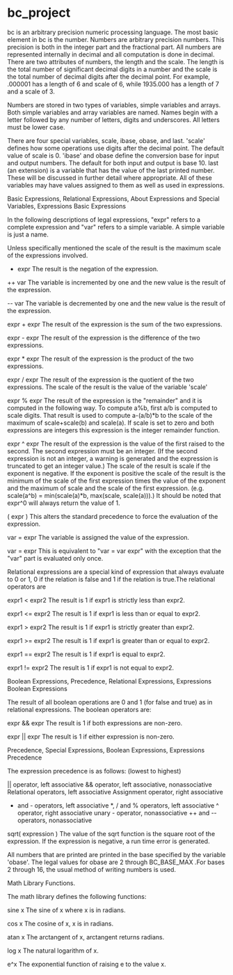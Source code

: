 # bc_project
   bc is an arbitrary precision numeric processing language. 
   The most basic element in bc is the number.  Numbers are
arbitrary precision numbers.  This precision is both in the integer part
and the fractional part.  All numbers are represented internally in
decimal and all computation is done in decimal. There are two attributes
of numbers, the length and the scale.  The length is the total number of
significant decimal digits in a number and the scale is the total number
of decimal digits after the decimal point.  For example, .000001 has a
length of 6 and scale of 6, while 1935.000 has a length of 7 and a scale
of 3.

  Numbers are stored in two types of variables, simple variables and
arrays.  Both simple variables and array variables are named.  Names
begin with a letter followed by any number of letters, digits and
underscores.  All letters must be lower case.

  There are four special variables, scale, ibase, obase, and
last. 'scale' defines how some operations use digits after the
decimal point.  The default value of scale is 0. 'ibase'
and obase define the conversion base for input and output
numbers. The default for both input and output is base 10.
last (an extension) is a variable that has the value of the last
printed number.  These will be discussed in further detail where
appropriate.  All of these variables may have values assigned to them
as well as used in expressions.
  
   Basic Expressions, Relational Expressions, About Expressions and Special Variables, Expressions
   Basic Expressions

   In the following descriptions of legal expressions, "expr" refers to a
complete expression and "var" refers to a simple variable.
A simple variable is just a name.

   Unless specifically mentioned the scale of the result is the maximum
scale of the expressions involved.


 - expr
The result is the negation of the expression.

 ++ var
The variable is incremented by one and the new value is the result of
the expression.

 -- var
The variable is decremented by one and the new value is the result of the
expression.

 expr + expr
The result of the expression is the sum of the two expressions.

 expr - expr
The result of the expression is the difference of the two expressions.

 expr * expr
The result of the expression is the product of the two expressions.

 expr / expr
The result of the expression is the quotient of the two expressions.
The scale of the result is the value of the variable 'scale'

 expr % expr
The result of the expression is the "remainder" and it is computed in the
following way.  To compute a%b, first a/b is computed to scale
digits.  That result is used to compute a-(a/b)*b to the scale of the
maximum of scale+scale(b) and scale(a).  If scale is set
to zero and both expressions are integers this expression is the
integer remainder function.

 expr ^ expr
The result of the expression is the value of the first raised to the
second. The second expression must be an integer.  (If the second
expression is not an integer, a warning is generated and the
expression is truncated to get an integer value.)  The scale of the
result is scale if the exponent is negative.  If the exponent
is positive the scale of the result is the minimum of the scale of the
first expression times the value of the exponent and the maximum of
scale and the scale of the first expression.  (e.g. scale(a^b)
= min(scale(a)*b, max(scale, scale(a))).)  It should be noted
that expr^0 will always return the value of 1.

 ( expr )
This alters the standard precedence to force the evaluation of the
expression.

var = expr
The variable is assigned the value of the expression.

var <op>= expr
This is equivalent to "var = var <op> expr" with the
exception that the "var" part is evaluated only once. 

   Relational expressions are a special kind of expression that always
evaluate to 0 or 1, 0 if the relation is false and 1 if the relation is
true.The relational operators are

 expr1 < expr2
The result is 1 if expr1 is strictly less than expr2.

 expr1 <= expr2
The result is 1 if expr1 is less than or equal to expr2.

 expr1 > expr2
The result is 1 if expr1 is strictly greater than expr2.

 expr1 >= expr2
The result is 1 if expr1 is greater than or equal to expr2.

 expr1 == expr2
The result is 1 if expr1 is equal to expr2.

 expr1 != expr2
The result is 1 if expr1 is not equal to expr2.

 Boolean Expressions, Precedence, Relational Expressions, Expressions
 Boolean Expressions

   The result of all boolean operations are 0 and 1
(for false and true) as in relational expressions.  The boolean
operators are:

 expr && expr
The result is 1 if both expressions are non-zero.

 expr || expr
The result is 1 if either expression is non-zero.

 Precedence, Special Expressions, Boolean Expressions, Expressions
 Precedence

The expression precedence is as follows: (lowest to highest)

|| operator, left associative
&& operator, left associative, nonassociative
Relational operators, left associative
Assignment operator, right associative
+ and - operators, left associative
*, / and % operators, left associative
^ operator, right associative
unary - operator, nonassociative
++ and -- operators, nonassociative

 sqrt( expression )
The value of the sqrt function is the square root of the
expression.  If the expression is negative, a run time error is
generated.

   All numbers that are printed are printed in the base specified by the
variable 'obase'. The legal values for obase are 2 through
BC_BASE_MAX .For bases 2 through 16,
the usual method of writing numbers is used. 

   Math Library Functions.

The math library defines the following functions:

 sine x
The sine of x where x is in radians.

 cos x
The cosine of x, x is in radians.

 atan x
The arctangent of x, arctangent returns radians.

 log x
The natural logarithm of x.

 e^x
The exponential function of raising e to the value x.
